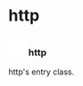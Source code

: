 # http

### <img src="../../.gitbook/assets/base.png" width="32" height="32" /> http
http's entry class.<br>
